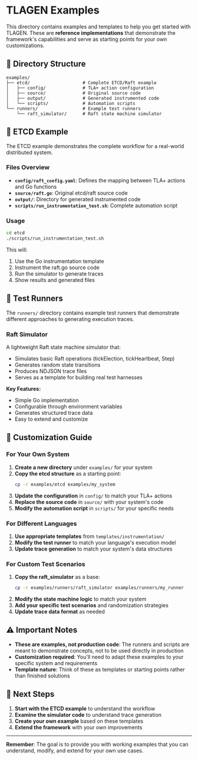 # TLAGEN Examples

This directory contains examples and templates to help you get started with TLAGEN. These are **reference implementations** that demonstrate the framework's capabilities and serve as starting points for your own customizations.

## 📁 Directory Structure

```
examples/
├── etcd/                    # Complete ETCD/Raft example
│   ├── config/              # TLA+ action configuration
│   ├── source/              # Original source code
│   ├── output/              # Generated instrumented code
│   └── scripts/             # Automation scripts
└── runners/                 # Example test runners
    └── raft_simulator/      # Raft state machine simulator
```

## 🎯 ETCD Example

The ETCD example demonstrates the complete workflow for a real-world distributed system.

### Files Overview

- **`config/raft_config.yaml`**: Defines the mapping between TLA+ actions and Go functions
- **`source/raft.go`**: Original etcd/raft source code
- **`output/`**: Directory for generated instrumented code
- **`scripts/run_instrumentation_test.sh`**: Complete automation script

### Usage

```bash
cd etcd
./scripts/run_instrumentation_test.sh
```

This will:
1. Use the Go instrumentation template
2. Instrument the raft.go source code
3. Run the simulator to generate traces
4. Show results and generated files

## 🏃 Test Runners

The `runners/` directory contains example test runners that demonstrate different approaches to generating execution traces.

### Raft Simulator

A lightweight Raft state machine simulator that:
- Simulates basic Raft operations (tickElection, tickHeartbeat, Step)
- Generates random state transitions
- Produces NDJSON trace files
- Serves as a template for building real test harnesses

**Key Features:**
- Simple Go implementation
- Configurable through environment variables
- Generates structured trace data
- Easy to extend and customize

## 🔧 Customization Guide

### For Your Own System

1. **Create a new directory** under `examples/` for your system
2. **Copy the etcd structure** as a starting point:
   ```bash
   cp -r examples/etcd examples/my_system
   ```
3. **Update the configuration** in `config/` to match your TLA+ actions
4. **Replace the source code** in `source/` with your system's code
5. **Modify the automation script** in `scripts/` for your specific needs

### For Different Languages

1. **Use appropriate templates** from `templates/instrumentation/`
2. **Modify the test runner** to match your language's execution model
3. **Update trace generation** to match your system's data structures

### For Custom Test Scenarios

1. **Copy the raft_simulator** as a base:
   ```bash
   cp -r examples/runners/raft_simulator examples/runners/my_runner
   ```
2. **Modify the state machine logic** to match your system
3. **Add your specific test scenarios** and randomization strategies
4. **Update trace data format** as needed

## ⚠️ Important Notes

- **These are examples, not production code**: The runners and scripts are meant to demonstrate concepts, not to be used directly in production
- **Customization required**: You'll need to adapt these examples to your specific system and requirements
- **Template nature**: Think of these as templates or starting points rather than finished solutions

## 🚀 Next Steps

1. **Start with the ETCD example** to understand the workflow
2. **Examine the simulator code** to understand trace generation
3. **Create your own example** based on these templates
4. **Extend the framework** with your own improvements

---

**Remember**: The goal is to provide you with working examples that you can understand, modify, and extend for your own use cases. 